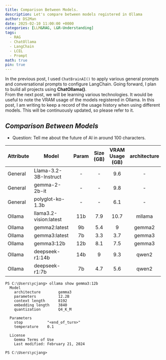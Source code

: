```yaml
---
title: Comparison Between Models.
description: Let's compare between models registered in Ollama
author: DS2Man
date: 2025-02-10 11:00:00 +0000
categories: [LLM&RAG, L&R-Understanding]
tags:
  - RAG
  - ChatOllama
  - LangChain
  - LCEL
  - Prompt
math: true
pin: true
---
```


In the previous post, I used `ChatBrainAI()` to apply various general prompts and conversational prompts to configure LangChain. Going forward, I plan to build all projects using **ChatOllama()**.     
From the next post, we will be learning various technologies. It would be useful to note the VRAM usage of the models registered in Ollama. In this post, I am writing to keep a record of the usage history when using different models. This will be continuously updated, so please refer to it.

<!--
이전 글에서는 ChatBrainAI()를 활용해서 다양한 일반형 Prompt와 대화형 Prompt를 적용, LangChain을 구성했었다.
앞으로는 ChatOllama()를 활용해서 모든 프로젝트를 구성하려고 한다. 
다음 글부터는 다양한 기술들을 배우게 될텐데 ollama에 등록된 모델의 VRAM사용량을 적어두면 좋을거 같다. 이번 글에서는 다양한 모델을 사용할때 이력을 기록해 두는 목적으로 글을 쓴다. 계속 업데이트 될테니 참고바란다.
-->

## *Comparison Between Models*

- Question: Tell me about the future of AI in around 100 characters.

<!--
- 질문 : AI의 미래에 대해 100자 내외로 알려줘.
--> 

|Attribute|Model|Param|Size<br>(GB)|VRAM Usage<br>(GB)|architecture|quantization|
|---|---|:---:|:---:|:---:|:---:|:---:|
|General|Llama-3.2-3B-Instruct|-|-|9.6|-|-|
|General|gemma-2-2b-it|-|-|9.8|-|-|
|General|polyglot-ko-1.3b|-|-|6.1|-|-|
|Ollama|llama3.2-vision:latest|11b|7.9|10.7|mllama|Q4_K_M|
|Ollama|gemma2:latest|9b|5.4|9|gemma2|Q4_0|
|Ollama|gemma3:latest|7b|3.3|3.7|gemma3|Q4_K_M|
|Ollama|gemma3:12b|12b|8.1|7.5|gemma3|Q4_K_M|
|Ollama|deepseek-r1:14b|14b|9|9.3|qwen2|Q4_K_M|
|Ollama|deepseek-r1:7b|7b|4.7|5.6|qwen2|Q4_K_M|


```
PS C:\Users\ycjang> ollama show gemma3:12b
  Model
    architecture        gemma3
    parameters          12.2B
    context length      8192
    embedding length    3840
    quantization        Q4_K_M

  Parameters
    stop           "<end_of_turn>"
    temperature    0.1

  License
    Gemma Terms of Use
    Last modified: February 21, 2024

PS C:\Users\ycjang>
```